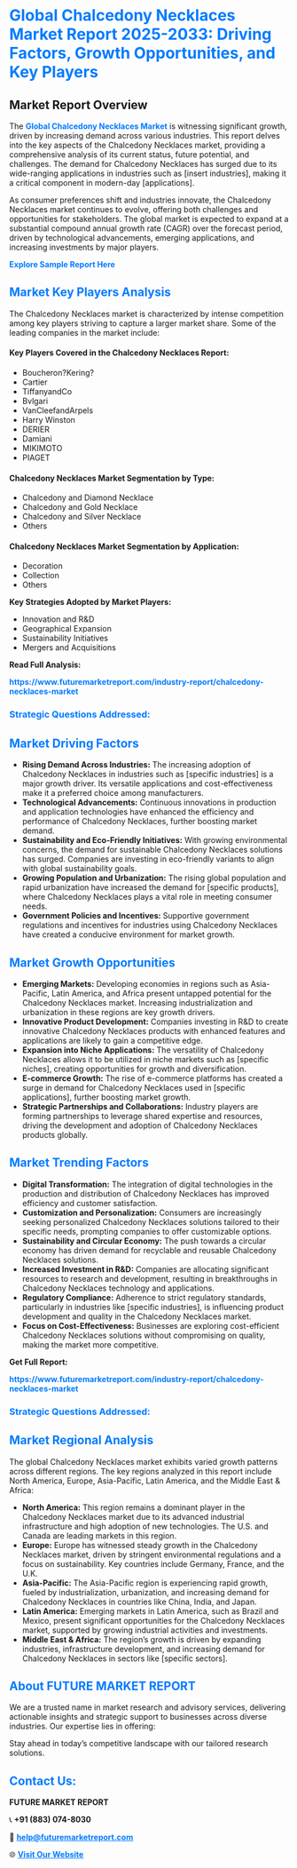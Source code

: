 <h1 style="color: #007BFF;">Global Chalcedony Necklaces Market Report 2025-2033: Driving Factors, Growth Opportunities, and Key Players</h1>

<section id="overview">
<h2>Market Report Overview</h2>
<p>The <a href="https://www.futuremarketreport.com/industry-report/chalcedony-necklaces-market" style="color: #007BFF; text-decoration: none;"><strong>Global Chalcedony Necklaces Market</strong></a> is witnessing significant growth, driven by increasing demand across various industries. This report delves into the key aspects of the Chalcedony Necklaces market, providing a comprehensive analysis of its current status, future potential, and challenges. The demand for Chalcedony Necklaces has surged due to its wide-ranging applications in industries such as [insert industries], making it a critical component in modern-day [applications].</p>
<p>As consumer preferences shift and industries innovate, the Chalcedony Necklaces market continues to evolve, offering both challenges and opportunities for stakeholders. The global market is expected to expand at a substantial compound annual growth rate (CAGR) over the forecast period, driven by technological advancements, emerging applications, and increasing investments by major players.</p>
</section>

<section id="overview">
<p><a href="https://www.futuremarketreport.com/request-sample/reportId=55946" style="color: #007BFF; text-decoration: none;"><strong>Explore Sample Report Here</strong></a></p>
</section>

<section id="key-players">
<h2 style="color: #007BFF;">Market Key Players Analysis</h2>
<p>The Chalcedony Necklaces market is characterized by intense competition among key players striving to capture a larger market share. Some of the leading companies in the market include:</p>
<h4>Key Players Covered in the Chalcedony Necklaces Report:</h4>
<ul><li>Boucheron?Kering?</li><li>Cartier</li><li>TiffanyandCo</li><li>Bvlgari</li><li>VanCleefandArpels</li><li>Harry Winston</li><li>DERIER</li><li>Damiani</li><li>MIKIMOTO</li><li>PIAGET</li></ul>
<h4>Chalcedony Necklaces Market Segmentation by Type:</h4>
<ul><li>Chalcedony and Diamond Necklace</li><li>Chalcedony and Gold Necklace</li><li>Chalcedony and Silver Necklace</li><li>Others</li></ul>

<h4>Chalcedony Necklaces Market Segmentation by Application:</h4>
<ul><li>Decoration</li><li>Collection</li><li>Others</li></ul>
<p><strong>Key Strategies Adopted by Market Players:</strong></p>
<ul>
<li>Innovation and R&D</li>
<li>Geographical Expansion</li>
<li>Sustainability Initiatives</li>
<li>Mergers and Acquisitions</li>
</ul>
</section>

<section>
<p><strong>Read Full Analysis: </strong></p><a href="https://www.futuremarketreport.com/industry-report/chalcedony-necklaces-market" style="color: #007BFF; text-decoration: none;"><strong>https://www.futuremarketreport.com/industry-report/chalcedony-necklaces-market</strong></a>
<h3 style="color: #007BFF;">Strategic Questions Addressed:</h3>
</section>

<section id="driving-factors">
<h2 style="color: #007BFF;">Market Driving Factors</h2>
<ul>
<li><strong>Rising Demand Across Industries:</strong> The increasing adoption of Chalcedony Necklaces in industries such as [specific industries] is a major growth driver. Its versatile applications and cost-effectiveness make it a preferred choice among manufacturers.</li>
<li><strong>Technological Advancements:</strong> Continuous innovations in production and application technologies have enhanced the efficiency and performance of Chalcedony Necklaces, further boosting market demand.</li>
<li><strong>Sustainability and Eco-Friendly Initiatives:</strong> With growing environmental concerns, the demand for sustainable Chalcedony Necklaces solutions has surged. Companies are investing in eco-friendly variants to align with global sustainability goals.</li>
<li><strong>Growing Population and Urbanization:</strong> The rising global population and rapid urbanization have increased the demand for [specific products], where Chalcedony Necklaces plays a vital role in meeting consumer needs.</li>
<li><strong>Government Policies and Incentives:</strong> Supportive government regulations and incentives for industries using Chalcedony Necklaces have created a conducive environment for market growth.</li>
</ul>
</section>

<section id="growth-opportunities">
<h2 style="color: #007BFF;">Market Growth Opportunities</h2>
<ul>
<li><strong>Emerging Markets:</strong> Developing economies in regions such as Asia-Pacific, Latin America, and Africa present untapped potential for the Chalcedony Necklaces market. Increasing industrialization and urbanization in these regions are key growth drivers.</li>
<li><strong>Innovative Product Development:</strong> Companies investing in R&D to create innovative Chalcedony Necklaces products with enhanced features and applications are likely to gain a competitive edge.</li>
<li><strong>Expansion into Niche Applications:</strong> The versatility of Chalcedony Necklaces allows it to be utilized in niche markets such as [specific niches], creating opportunities for growth and diversification.</li>
<li><strong>E-commerce Growth:</strong> The rise of e-commerce platforms has created a surge in demand for Chalcedony Necklaces used in [specific applications], further boosting market growth.</li>
<li><strong>Strategic Partnerships and Collaborations:</strong> Industry players are forming partnerships to leverage shared expertise and resources, driving the development and adoption of Chalcedony Necklaces products globally.</li>
</ul>
</section>

<section id="trending-factors">
<h2 style="color: #007BFF;">Market Trending Factors</h2>
<ul>
<li><strong>Digital Transformation:</strong> The integration of digital technologies in the production and distribution of Chalcedony Necklaces has improved efficiency and customer satisfaction.</li>
<li><strong>Customization and Personalization:</strong> Consumers are increasingly seeking personalized Chalcedony Necklaces solutions tailored to their specific needs, prompting companies to offer customizable options.</li>
<li><strong>Sustainability and Circular Economy:</strong> The push towards a circular economy has driven demand for recyclable and reusable Chalcedony Necklaces solutions.</li>
<li><strong>Increased Investment in R&D:</strong> Companies are allocating significant resources to research and development, resulting in breakthroughs in Chalcedony Necklaces technology and applications.</li>
<li><strong>Regulatory Compliance:</strong> Adherence to strict regulatory standards, particularly in industries like [specific industries], is influencing product development and quality in the Chalcedony Necklaces market.</li>
<li><strong>Focus on Cost-Effectiveness:</strong> Businesses are exploring cost-efficient Chalcedony Necklaces solutions without compromising on quality, making the market more competitive.</li>
</ul>
</section>

<section>
<p><strong>Get Full Report: </strong></p><a href="https://www.futuremarketreport.com/industry-report/chalcedony-necklaces-market" style="color: #007BFF; text-decoration: none;"><strong>https://www.futuremarketreport.com/industry-report/chalcedony-necklaces-market</strong></a>
<h3 style="color: #007BFF;">Strategic Questions Addressed:</h3>
</section>


<section id="regional-analysis">
<h2 style="color: #007BFF;">Market Regional Analysis</h2>
<p>The global Chalcedony Necklaces market exhibits varied growth patterns across different regions. The key regions analyzed in this report include North America, Europe, Asia-Pacific, Latin America, and the Middle East & Africa:</p>
<ul>
<li><strong>North America:</strong> This region remains a dominant player in the Chalcedony Necklaces market due to its advanced industrial infrastructure and high adoption of new technologies. The U.S. and Canada are leading markets in this region.</li>
<li><strong>Europe:</strong> Europe has witnessed steady growth in the Chalcedony Necklaces market, driven by stringent environmental regulations and a focus on sustainability. Key countries include Germany, France, and the U.K.</li>
<li><strong>Asia-Pacific:</strong> The Asia-Pacific region is experiencing rapid growth, fueled by industrialization, urbanization, and increasing demand for Chalcedony Necklaces in countries like China, India, and Japan.</li>
<li><strong>Latin America:</strong> Emerging markets in Latin America, such as Brazil and Mexico, present significant opportunities for the Chalcedony Necklaces market, supported by growing industrial activities and investments.</li>
<li><strong>Middle East & Africa:</strong> The region’s growth is driven by expanding industries, infrastructure development, and increasing demand for Chalcedony Necklaces in sectors like [specific sectors].</li>
</ul>
</section>

<footer>
<h2 style="color: #007BFF;">About FUTURE MARKET REPORT</h2>
<p>We are a trusted name in market research and advisory services, delivering actionable insights and strategic support to businesses across diverse industries. Our expertise lies in offering:</p>

<p>Stay ahead in today’s competitive landscape with our tailored research solutions.</p>

<h2 style="color: #007BFF;">Contact Us:</h2>
<p><strong>FUTURE MARKET REPORT</strong></p>
<p>📞 <strong>+91 (883) 074-8030</strong></p>
<p>📧 <strong><a href="mailto:help@futuremarketreport.com" style="color: #007BFF;">help@futuremarketreport.com</a></strong></p>
<p>🌐 <strong><a href="https://www.futuremarketreport.com/" style="color: #007BFF;">Visit Our Website</a></strong></p>
</footer>